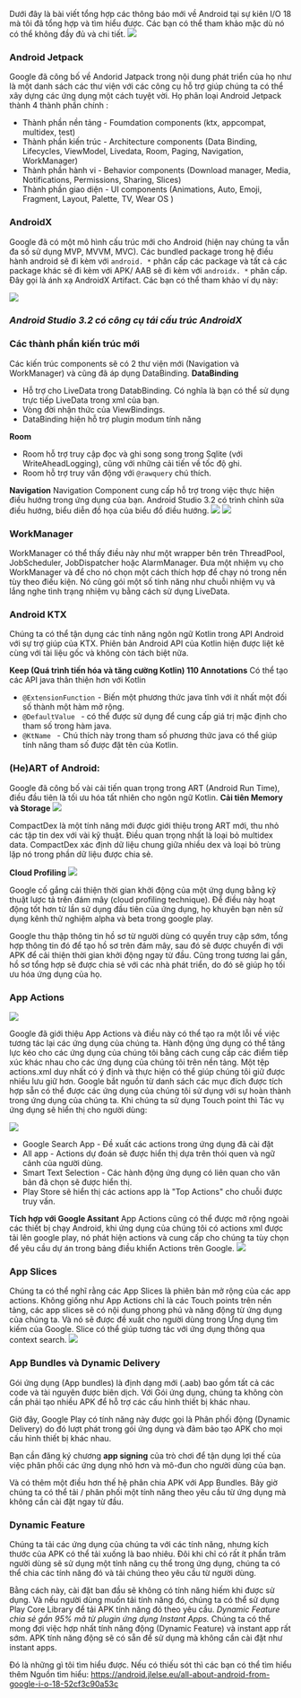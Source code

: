 Dưới đây là bài viết tổng hợp các thông báo mới về Android tại sự kiên I/O 18 mà tôi đã tổng hợp và tìm hiểu được. Các bạn có thể tham khảo mặc dù nó có thể không đầy đủ và chi tiết.
![](https://images.viblo.asia/f8a32ae5-1e78-45e4-b483-b29ebacc2fde.png)

### **Android Jetpack**
Google đã công bố về Andorid Jatpack trong nội dung phát triển của họ như là một danh sách các thư viện với các công cụ hỗ trợ giúp chúng ta có thể xây dựng các ứng dụng một cách tuyệt vời. Họ phân loại Android Jetpack thành 4 thành phần chính :
* Thành phần nền tảng -  Foumdation components (ktx, appcompat, multidex, test)
* Thành phần kiến trúc - Architecture components (Data Binding, Lifecycles, ViewModel, Livedata, Room, Paging, Navigation, WorkManager)
* Thành phần hành vi - Behavior components (Download manager, Media, Notifications, Permissions, Sharing, Slices)
* Thành phần giao diện - UI components (Animations, Auto, Emoji, Fragment, Layout, Palette, TV, Wear OS )

### **AndroidX**
Google đã có một mô hình cấu trúc mới cho Android (hiện nay chúng ta vẫn đa số sử dụng MVP, MVVM, MVC).
Các bundled package trong hệ điều hành android sẽ đi kèm với `android. *` phân cấp các package và tất cả các package khác sẽ đi kèm với APK/ AAB sẽ đi kèm với `androidx. *` phân cấp. Đây gọi là ánh xạ AndroidX Artifact.
Các bạn có thể tham khảo ví dụ này: 

![](https://images.viblo.asia/e312cef2-9998-45e3-8622-ba40b3655448.png)

### *Android Studio 3.2 có công cụ tái cấu trúc AndroidX*

### **Các thành phần kiến trúc mới**
Các kiến trúc components sẽ có 2 thư viện mới (Navigation và WorkManager) và cũng đã áp dụng DataBinding.
**DataBinding**
* Hỗ trợ cho LiveData trong DatabBinding. Có nghĩa là bạn có thể sử dụng trực tiếp LiveData trong xml của bạn.
* Vòng đời nhận thức của ViewBindings.
* DataBinding hiện hỗ trợ plugin modum tính năng

**Room**
* Room hỗ trợ truy cập đọc và ghi song song trong Sqlite  (với WriteAheadLogging), cũng với những cải tiến về tốc độ ghi.
* Room hỗ trợ truy vấn động với `@rawquery` chú thích.

**Navigation**
Navigation Component cung cấp hỗ trợ trong việc thực hiện điều hướng trong ứng dụng của bạn.
Android Studio 3.2 có trình chỉnh sửa điều hướng, biểu diễn đồ họa của biểu đồ điều hướng.
![](https://images.viblo.asia/04ae4edf-e886-4c01-bbc7-420e2d43b20f.png)
![](https://images.viblo.asia/8024f1f8-e23b-41bb-aae2-ff203eafaee8.png)

### **WorkManager**
WorkManager có thể thấy điều này như một wrapper bên trên ThreadPool, JobScheduler, JobDispatcher hoặc AlarmManager. Đưa một nhiệm vụ cho WorkManager và để cho nó chọn một cách thích hợp để chạy nó trong nền tùy theo điều kiện.
Nó cũng gói một số tính năng như chuỗi nhiệm vụ và lắng nghe tình trạng nhiệm vụ bằng cách sử dụng LiveData.

### **Android KTX**
Chúng ta có thể tận dụng các tính năng ngôn ngữ Kotlin trong API Android với sự trợ giúp của KTX.
Phiên bản Android API của Kotlin hiện được liệt kê cùng với tài liệu gốc và không còn tách biệt nữa.

**Keep (Quá trình tiến hóa và tăng cường Kotlin) 110 Annotations**
Có thể tạo các API java thân thiện hơn với Kotlin
* `@ExtensionFunction`  - Biến một phương thức java tĩnh với ít nhất một đối số thành một hàm mở rộng.
* `@DefaultValue ` - có thể được sử dụng để cung cấp giá trị mặc định cho tham số trong hàm java.
* `@KtName ` - Chú thích này trong tham số phương thức java có thể giúp tính năng tham số được đặt tên của Kotlin.

### **(He)ART of Android:**
Google đã công bố vài cải tiến quan trọng trong ART (Android Run Time), điều đầu tiên là tối ưu hóa tất nhiên cho ngôn ngữ Kotlin.
**Cải tiên Memory và Storage**
![](https://images.viblo.asia/95bc2b1b-8fc6-456c-a4be-52cde3e3aa88.png)

CompactDex là một tính năng mới được giới thiệu trong ART mới, thu nhỏ các tập tin dex với vài kỹ thuật. Điều quan trọng nhất là loại bỏ multidex data. CompactDex xác định dữ liệu chung giữa nhiều dex và loại bỏ trùng lặp nó trong phần dữ liệu được chia sẻ.

**Cloud Profiling**
![](https://images.viblo.asia/9edd683e-63dc-47c0-bfab-a38081e8b8b4.png)

Google cố gắng cải thiện thời gian khởi động của một ứng dụng bằng kỹ thuật lược tả trên đám mây (cloud profiling technique). Để điều này hoạt động tốt hơn từ lần sử dụng đầu tiên của ứng dụng, họ khuyên bạn nên sử dụng kênh thử nghiệm alpha và beta trong google play.

Google thu thập thông tin hồ sơ từ người dùng có quyền truy cập sớm, tổng hợp thông tin đó để tạo hồ sơ trên đám mây, sau đó sẽ được chuyển đi với APK để cải thiện thời gian khởi động ngay từ đầu. Cũng trong tương lai gần, hồ sơ tổng hợp sẽ được chia sẻ với các nhà phát triển, do đó sẽ giúp họ tối ưu hóa ứng dụng của họ.

### **App Actions**

![](https://images.viblo.asia/d0e87444-10fd-42db-aa41-fc274a03edb5.png)

Google đã giới thiệu App Actions và điều này có thể tạo ra một lỗi về việc tương tác lại các ứng dụng của chúng ta. Hành động ứng dụng có thể tăng lực kéo cho các ứng dụng của chúng tôi bằng cách cung cấp các điểm tiếp xúc khác nhau cho các ứng dụng của chúng tôi trên nền tảng.
Một tệp actions.xml duy nhất có ý định và thực hiện có thể giúp chúng tôi giữ được nhiều lưu giữ hơn. Google bắt nguồn từ danh sách các mục đích được tích hợp sẵn có thể được các ứng dụng của chúng tôi sử dụng với sự hoàn thành trong ứng dụng của chúng ta.
Khi chúng ta sử dụng Touch point thì Tác vụ ứng dụng sẽ hiển thị cho người dùng:

![](https://images.viblo.asia/da2c2d09-dde2-4b8a-97df-d4d57ddb7aa2.jpg)
* Google Search App - Đề xuất các actions trong ứng dụng đã cài đặt
* All app -  Actions dự đoán sẽ được hiển thị dựa trên thói quen và ngữ cảnh của người dùng.
* Smart Text Selection - Các hành động ứng dụng có liên quan cho văn bản đã chọn sẽ được hiển thị.
* Play Store sẽ hiển thị các actions app là "Top Actions" cho chuỗi được truy vấn.

**Tích hợp với Google Assitant**
App Actions cũng có thể được mở rộng ngoài các thiết bị chạy Android, khi ứng dụng của chúng tôi có actions xml được tải lên google play, nó phát hiện actions và cung cấp cho chúng ta tùy chọn để yêu cầu dự án trong bảng điều khiển Actions trên Google. 
![](https://images.viblo.asia/563944d5-7012-4788-bb57-bd41f39f7f4c.png)

### **App Slices**
Chúng ta có thể nghĩ rằng các App Slices là phiên bản mở rộng của các app actions. Không giống như App Actions chỉ là các Touch points trên nền tảng, các app slices sẽ có nội dung phong phú và năng động từ ứng dụng của chúng ta. Và nó sẽ được đề xuất cho người dùng trong Ứng dụng tìm kiếm của Google. Slice có thể giúp tương tác với ứng dụng thông qua context search.
![](https://images.viblo.asia/62d61811-a3fe-4928-87fb-c2d9fef4097d.jpg)

### **App Bundles và Dynamic Delivery**
Gói ứng dụng (App bundles) là định dạng mới (.aab) bao gồm tất cả các code và tài nguyên được biên dịch. Với Gói ứng dụng, chúng ta không còn cần phải tạo nhiều APK để hỗ trợ các cấu hình thiết bị khác nhau.

Giờ đây, Google Play có tính năng này được gọi là Phân phối động (Dynamic Delivery) do đó lượt phát trong gói ứng dụng và đảm bảo tạo APK cho mọi cấu hình thiết bị khác nhau.

Bạn cần đăng ký chương **app signing** của trò chơi để tận dụng lợi thế của việc phân phối các ứng dụng nhỏ hơn và mô-đun cho người dùng của bạn.

Và có thêm một điều hơn thế hệ phân chia APK với App Bundles. Bây giờ chúng ta có thể tải / phân phối một tính năng theo yêu cầu từ ứng dụng mà không cần cài đặt ngay từ đầu.

### **Dynamic Feature**
Chúng ta tải các ứng dụng của chúng ta với các tính năng, nhưng kích thước của APK có thể tải xuống là bao nhiêu. Đôi khi chỉ có rất ít phần trăm người dùng sẽ sử dụng một tính năng cụ thể trong ứng dụng, chúng ta có thể chia các tính năng đó và tải chúng theo yêu cầu từ người dùng.

Bằng cách này, cài đặt ban đầu sẽ không có tính năng hiếm khi được sử dụng. Và nếu người dùng muốn tải tính năng đó, chúng ta có thể sử dụng Play Core Library để tải APK tính năng đó theo yêu cầu.
*Dynamic Feature  chia sẻ gần 95% mã từ plugin ứng dụng Instant Apps.*
Chúng ta có thể mong đợi việc hợp nhất tính năng động (Dynamic Feature) và instant app rất sớm. APK tính năng động sẽ có sẵn để sử dụng mà không cần cài đặt như instant apps.

Đó là những gì tôi tìm hiểu được. Nếu có thiếu sót thì các bạn có thể tìm hiểu thêm
Nguồn tìm hiểu: https://android.jlelse.eu/all-about-android-from-google-i-o-18-52cf3c90a53c